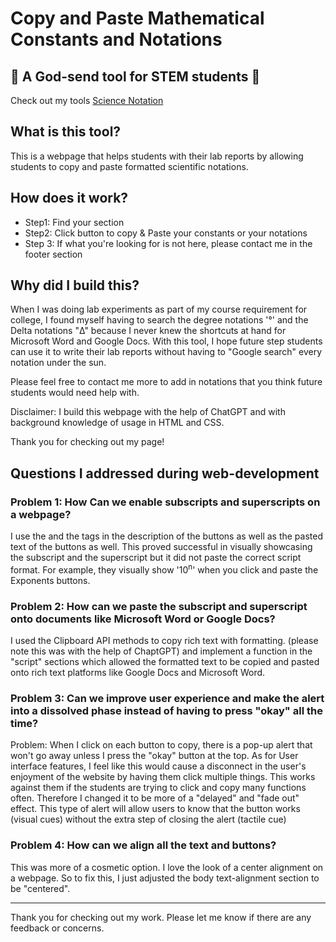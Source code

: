 # Copy and Paste Mathematical Constants and Notations 

##  📝 A God-send tool for STEM students 🔬

Check out my tools
[Science Notation](https://o-tran.github.io/ScienceNotations/)

## What is this tool? ## 
This is a webpage that helps students with their lab reports by allowing students to copy and paste formatted scientific notations. 

## How does it work? 
- Step1: Find your section 
- Step2: Click button to copy & Paste your constants or your notations 
- Step 3: If what you're looking for is not here, please contact me in the footer section 

## Why did I build this? 
When I was doing lab experiments as part of my course requirement for college, I found myself having to search the degree notations '°' and the Delta notations "Δ" because I never knew the shortcuts at hand for Microsoft Word and Google Docs. With this tool, I hope future step students can use it to write their lab reports without having to "Google search" every notation under the sun. 

Please feel free to contact me more to add in notations that you think future students would need help with. 

Disclaimer: I build this webpage with the help of ChatGPT and with background knowledge of usage in HTML and CSS. 

Thank you for checking out my page! 

## Questions I addressed during web-development 
 
### Problem 1: How Can we enable subscripts and superscripts on a webpage? 
I use the <sup></sup> and the <sub></sub> tags in the description of the buttons as well as the pasted text of the buttons as well. This proved successful in visually showcasing the subscript and the superscript but it did not paste the correct script format. For example, they visually show '10<sup>n</sup>' when you click and paste the Exponents buttons.  

### Problem 2: How can we paste the subscript and superscript onto documents like Microsoft Word or Google Docs? 
I used the Clipboard API methods to copy rich text with formatting. (please note this was with the help of ChaptGPT) and implement a function in the "script" sections which allowed the formatted text to be copied and pasted onto rich text platforms like Google Docs and Microsoft Word. 

### Problem 3: Can we improve user experience and make the alert into a dissolved phase instead of having to press "okay" all the time? 
Problem: When I click on each button to copy, there is a pop-up alert that won't go away unless I press the "okay" button at the top. As for User interface features, I feel like this would cause a disconnect in the user's enjoyment of the website by having them click multiple things. This works against them if the students are trying to click and copy many functions often. Therefore I changed it to be more of a "delayed" and "fade out" effect. This type of alert will allow users to know that the button works (visual cues) without the extra step of closing the alert (tactile cue)

### Problem 4: How can we align all the text and buttons? 
This was more of a cosmetic option. I love the look of a center alignment on a webpage. So to fix this, I just adjusted the body text-alignment section to be "centered". 


---

Thank you for checking out my work. Please let me know if there are any feedback or concerns.

